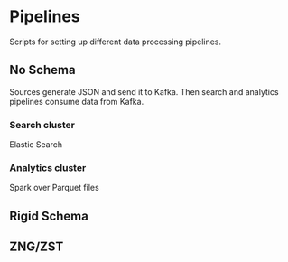# Pipelines
Scripts for setting up different data processing pipelines.

## No Schema

Sources generate JSON and send it to Kafka. Then search and analytics pipelines consume data from Kafka.

### Search cluster

Elastic Search

### Analytics cluster

Spark over Parquet files

## Rigid Schema

## ZNG/ZST
